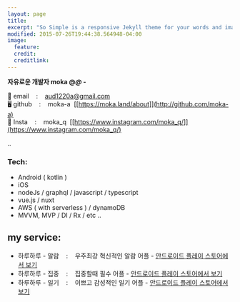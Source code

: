 ```yaml
---
layout: page
title:
excerpt: "So Simple is a responsive Jekyll theme for your words and images."
modified: 2015-07-26T19:44:38.564948-04:00
image:
  feature:
  credit:
  creditlink:
---
```


**자유로운 개발자 moka    @_@_ -**

💌 email &nbsp;&nbsp; : &nbsp;&nbsp; aud1220a@gmail.com<br>
🖥 github &nbsp;&nbsp; : &nbsp;&nbsp; moka-a&nbsp;&nbsp;[[https://moka.land/about]](http://github.com/moka-a)<br>
📸 Insta &nbsp;&nbsp; : &nbsp;&nbsp; moka_q&nbsp;&nbsp;[[https://www.instagram.com/moka_q/]](https://www.instagram.com/moka_q/)<br>

..


### Tech:

* Android ( kotlin )
* iOS 
* nodeJs / graphql / javascript / typescript
* vue.js / nuxt
* AWS ( with serverless ) / dynamoDB
* MVVM, MVP / DI / Rx / etc ..


## my service:

* 하루하루 - 알람 &nbsp;&nbsp; : &nbsp;&nbsp; 우주최강 혁신적인 알람 어플 - [안드로이드 플레이 스토어에서 보기](https://play.google.com/store/apps/details?id=io.moka.dayday_alrm)
* 하루하루 - 집중 &nbsp;&nbsp; : &nbsp;&nbsp; 집중할때 필수 어플 - [안드로이드 플레이 스토어에서 보기](https://play.google.com/store/apps/details?id=io.haruharu.pomodoro)
* 하루하루 - 일기 &nbsp;&nbsp; : &nbsp;&nbsp; 이쁘고 감성적인 일기 어플 - [안드로이드 플레이 스토어에서 보기](https://play.google.com/store/apps/details?id=io.moka.dayday_diary)


<!-- [^1]: Example: *domain.com/category-name/post-title* -->
